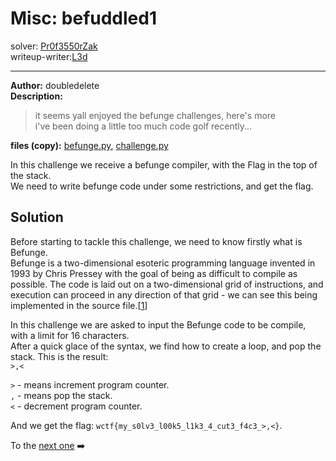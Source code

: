 
# Misc: befuddled1
solver: [Pr0f3550rZak](https://github.com/Pr0f3550rZak)  
writeup-writer:[L3d](https://github.com/imL3d)   
___
**Author:** doubledelete  
**Description:**
> it seems yall enjoyed the befunge challenges, here's more  
> i've been doing a little too much code golf recently...  

**files (copy):** [befunge.py](files/befunge.py), [challenge.py](files/challenge.py)  

In this challenge we receive a befunge compiler, with the Flag in the top of the stack.  
We need to write befunge code under some restrictions, and get the flag.   

## Solution

Before starting to tackle this challenge, we need to know firstly what is Befunge.  
Befunge is a two-dimensional esoteric programming language invented in 1993 by Chris Pressey with the goal of being as difficult to compile as possible. The code is laid out on a two-dimensional grid of instructions, and execution can proceed in any direction of that grid - we can see this being implemented in the source file.[[1](https://esolangs.org/wiki/Befunge)]  
  
In this challenge we are asked to input the Befunge code to be compile, with a limit for 16 characters.  
After a quick glace of the syntax, we find how to create a loop, and pop the stack. This is the result:  
`>,<`  

`>` - means increment program counter.  
`,` - means pop the stack.  
`<` - decrement program counter.  
  
And we get the flag: `wctf{my_s0lv3_l00k5_l1k3_4_cut3_f4c3_>,<}`.  
  
To the [next one](https://github.com/C0d3-Bre4k3rs/WolvCTF2024-Writeups/tree/main/befuddled2) ➡️
